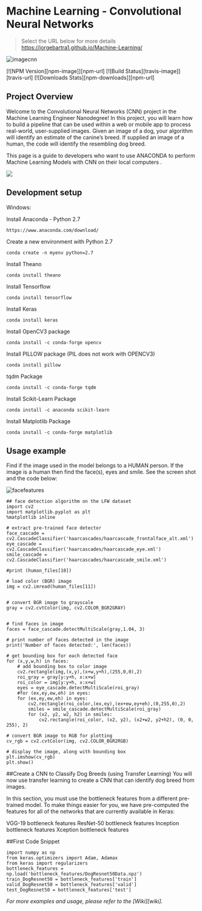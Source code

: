 # Machine Learning - Convolutional Neural Networks
> Select the URL below for more details
https://jorgebartra1.github.io/Machine-Learning/


![imagecnn](https://user-images.githubusercontent.com/14510359/39091327-e85a2fe4-45bf-11e8-9fe6-a094c33bf505.png)

[![NPM Version][npm-image]][npm-url]
[![Build Status][travis-image]][travis-url]
[![Downloads Stats][npm-downloads]][npm-url]

## Project Overview
Welcome to the Convolutional Neural Networks (CNN) project in the Machine Learning Engineer Nanodegree! In this project, you will learn how to build a pipeline that can be used within a web or mobile app to process real-world, user-supplied images. Given an image of a dog, your algorithm will identify an estimate of the canine’s breed. If supplied an image of a human, the code will identify the resembling dog breed.

This page is a guide to developers who want to use ANACONDA to perform Machine Learning Models with CNN on their local computers .

![](header.png)

## Development setup

Windows:

Install Anaconda - Python 2.7
```
https://www.anaconda.com/download/
```
Create a new environment with Python 2.7
```
conda create -n myenv python=2.7
```
Install Theano
```
conda install theano
```
Install Tensorflow
```
conda install tensorflow
```
Install Keras
```
conda install keras
```
Install OpenCV3 package
``` 
conda install -c conda-forge opencv 
```
Install PILLOW package (PIL does not work with OPENCV3)
```
conda install pillow 
```
tqdm Package
```
conda install -c conda-forge tqdm
```
Install Scikit-Learn Package
```
conda install -c anaconda scikit-learn
```
Install Matplotlib Package
```
conda install -c conda-forge matplotlib
```


## Usage example

Find if the image used in the model belongs to a HUMAN person. If the image is a human then find the face(s), eyes and smile.
See the screen shot and the code below:

![facefeatures](https://user-images.githubusercontent.com/14510359/39091509-3d71031a-45c3-11e8-9e4f-946331a6298c.png)


```
## face detection algorithm on the LFW dataset
import cv2                
import matplotlib.pyplot as plt                        
%matplotlib inline                               

# extract pre-trained face detector
face_cascade = cv2.CascadeClassifier('haarcascades/haarcascade_frontalface_alt.xml')
eye_cascade = cv2.CascadeClassifier('haarcascades/haarcascade_eye.xml')
smile_cascade = cv2.CascadeClassifier('haarcascades/haarcascade_smile.xml')

#print (human_files[10])

# load color (BGR) image
img = cv2.imread(human_files[11])


# convert BGR image to grayscale
gray = cv2.cvtColor(img, cv2.COLOR_BGR2GRAY)


# find faces in image
faces = face_cascade.detectMultiScale(gray,1.04, 3)

# print number of faces detected in the image
print('Number of faces detected:', len(faces))

# get bounding box for each detected face
for (x,y,w,h) in faces:
    # add bounding box to color image
    cv2.rectangle(img,(x,y),(x+w,y+h),(255,0,0),2)
    roi_gray = gray[y:y+h, x:x+w]
    roi_color = img[y:y+h, x:x+w]
    eyes = eye_cascade.detectMultiScale(roi_gray)
    #for (ex,ey,ew,eh) in eyes:
    for (ex,ey,ew,eh) in eyes:    
        cv2.rectangle(roi_color,(ex,ey),(ex+ew,ey+eh),(0,255,0),2)
        smiles = smile_cascade.detectMultiScale(roi_gray)
        for (x2, y2, w2, h2) in smiles:
            cv2.rectangle(roi_color, (x2, y2), (x2+w2, y2+h2), (0, 0, 255), 2)
        
# convert BGR image to RGB for plotting
cv_rgb = cv2.cvtColor(img, cv2.COLOR_BGR2RGB)

# display the image, along with bounding box
plt.imshow(cv_rgb)
plt.show()
```
##Create a CNN to Classify Dog Breeds (using Transfer Learning)
You will now use transfer learning to create a CNN that can identify dog breed from images. 

In this section, you must use the bottleneck features from a different pre-trained model. To make things easier for you, we have pre-computed the features for all of the networks that are currently available in Keras:

VGG-19 bottleneck features
ResNet-50 bottleneck features
Inception bottleneck features
Xception bottleneck features

##First Code Snippet
```
import numpy as np
from keras.optimizers import Adam, Adamax
from keras import regularizers
bottleneck_features = np.load('bottleneck_features/DogResnet50Data.npz')
train_DogResnet50 = bottleneck_features['train']
valid_DogResnet50 = bottleneck_features['valid']
test_DogResnet50 = bottleneck_features['test']
```

_For more examples and usage, please refer to the [Wiki][wiki]._




